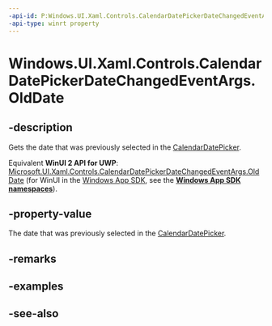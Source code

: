 ```yaml
---
-api-id: P:Windows.UI.Xaml.Controls.CalendarDatePickerDateChangedEventArgs.OldDate
-api-type: winrt property
---
```


<!-- Property syntax
public Windows.Foundation.IReference<Windows.Foundation.DateTime> OldDate { get; }
-->

# Windows.UI.Xaml.Controls.CalendarDatePickerDateChangedEventArgs.OldDate

## -description
Gets the date that was previously selected in the [CalendarDatePicker](calendardatepicker.md).

Equivalent **WinUI 2 API for UWP**: [Microsoft.UI.Xaml.Controls.CalendarDatePickerDateChangedEventArgs.OldDate](/windows/winui/api/microsoft.ui.xaml.controls.calendardatepickerdatechangedeventargs.olddate) (for WinUI in the [Windows App SDK](/windows/apps/windows-app-sdk/), see the **[Windows App SDK namespaces](/windows/windows-app-sdk/api/winrt/)**).

## -property-value
The date that was previously selected in the [CalendarDatePicker](calendardatepicker.md).

## -remarks

## -examples

## -see-also
